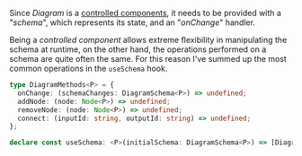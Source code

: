 Since *Diagram* is a [controlled components](https://reactjs.org/docs/forms.html#controlled-components), it needs to 
be provided with a "*schema*", which represents its state, and an "*onChange*" handler.

Being a *controlled component* allows extreme flexibility in manipulating the schema at runtime, on the other hand, the 
operations performed on a schema are quite often the same. For this reason I've summed up the most common operations
in the `useSchema` hook.

```typescript static
type DiagramMethods<P> = {
  onChange: (schemaChanges: DiagramSchema<P>) => undefined;
  addNode: (node: Node<P>) => undefined;
  removeNode: (node: Node<P>) => undefined;
  connect: (inputId: string, outputId: string) => undefined;
};

declare const useSchema: <P>(initialSchema: DiagramSchema<P>) => [DiagramSchema<P>, DiagramMethods<P>];
```
